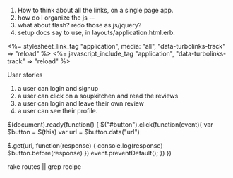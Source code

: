 1. How to think about all the links, on a single page app. 
2. how do I organize the js -- 
3. what about flash? redo those as js/jquery? 
4. setup docs say to use, in layouts/application.html.erb: 

<%= stylesheet_link_tag "application", media: "all", "data-turbolinks-track" => "reload" %>
<%= javascript_include_tag "application", "data-turbolinks-track" => "reload" %>


User stories
1. a user can login and signup
2. a user can click on a soupkitchen and read the reviews
3. a user can login and leave their own review
4. a user can see their profile. 





<p id="soupkitchen-<%= soupkitchen.id %>-id" ></p>
        <p id="soupkitchen-<%= soupkitchen.name %>-name"</p>
        <p id="soupkitchen-<%= soupkitchen.address %>-address"</p>


$(document).ready(function() {
  $("#button").click(function(event){
  var $button = $(this)
  var url = $button.data("url")

  $.get(url, function(response) {
  console.log(response)
  $button.before(response)
})
  event.preventDefault();
})
})

rake routes || grep recipe
